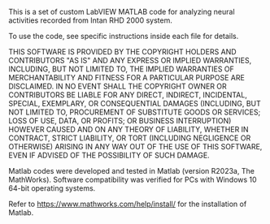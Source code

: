 This is a set of custom LabVIEW MATLAB code for analyzing neural activities recorded from Intan RHD 2000 system.

To use the code, see specific instructions inside each file for details.

THIS SOFTWARE IS PROVIDED BY THE COPYRIGHT HOLDERS AND CONTRIBUTORS "AS IS" AND ANY EXPRESS OR IMPLIED WARRANTIES, INCLUDING, BUT NOT LIMITED TO, THE IMPLIED WARRANTIES OF MERCHANTABILITY AND FITNESS FOR A PARTICULAR PURPOSE ARE DISCLAIMED. IN NO EVENT SHALL THE COPYRIGHT OWNER OR CONTRIBUTORS BE LIABLE FOR ANY DIRECT, INDIRECT, INCIDENTAL, SPECIAL, EXEMPLARY, OR CONSEQUENTIAL DAMAGES (INCLUDING, BUT NOT LIMITED TO, PROCUREMENT OF SUBSTITUTE GOODS OR SERVICES; LOSS OF USE, DATA, OR PROFITS; OR BUSINESS INTERRUPTION) HOWEVER CAUSED AND ON ANY THEORY OF LIABILITY, WHETHER IN CONTRACT, STRICT LIABILITY, OR TORT (INCLUDING NEGLIGENCE OR OTHERWISE) ARISING IN ANY WAY OUT OF THE USE OF THIS SOFTWARE, EVEN IF ADVISED OF THE POSSIBILITY OF SUCH DAMAGE.

Matlab codes were developed and tested in Matlab (version R2023a, The MathWorks). Software compatibility was verified for PCs with Windows 10 64-bit operating systems.

Refer to https://www.mathworks.com/help/install/ for the installation of Matlab.
